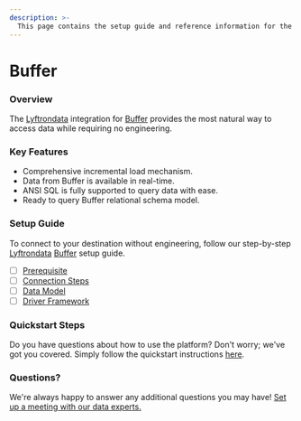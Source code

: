 ```yaml
---
description: >-
  This page contains the setup guide and reference information for the Buffer source connector.
---
```


# Buffer

### Overview

The [Lyftrondata](https://www.lyftrondata.com/) integration for [Buffer](None) provides the most natural way to access data while requiring no engineering.

### Key Features

* Comprehensive incremental load mechanism.
* Data from Buffer is available in real-time.&#x20;
* ANSI SQL is fully supported to query data with ease.
* Ready to query Buffer relational schema model.

### Setup Guide

To connect to your destination without engineering, follow our step-by-step [Lyftrondata](https://www.lyftrondata.com/)  [Buffer](None) setup guide.

* [ ] [Prerequisite](prerequisite.md)
* [ ] [Connection Steps](connection-steps.md)
* [ ] [Data Model](data-model/erd.md)
* [ ] [Driver Framework](driver-framework/)

### Quickstart Steps

Do you have questions about how to use the platform? Don't worry; we've got you covered. Simply follow the quickstart instructions [here](../README.md).

### Questions? <a href="#questions" id="questions"></a>

We're always happy to answer any additional questions you may have! [Set up a meeting with our data experts.](https://www.lyftrondata.com/book-a-meeting/)

